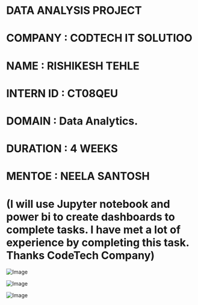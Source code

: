 # DATA ANALYSIS PROJECT
# COMPANY : CODTECH IT SOLUTIOO
# NAME : RISHIKESH TEHLE
# INTERN ID : CT08QEU
# DOMAIN : Data Analytics. 
# DURATION : 4 WEEKS
# MENTOE : NEELA SANTOSH

# (I will use Jupyter notebook and power bi to create dashboards to complete tasks. I have met a lot of experience by completing this task. Thanks CodeTech Company)

![Image](https://github.com/user-attachments/assets/c353a70b-23eb-4343-a98e-cb90a3c0f2cb)

![Image](https://github.com/user-attachments/assets/39ec70a4-9df4-43a9-8ef6-452d58b5bdc3)

![Image](https://github.com/user-attachments/assets/5414f6a5-4ddc-4ef1-9bb6-c356837be1d8)

